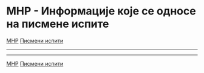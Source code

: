 # МНР - Информације које се односе на писмене испите

[МНР](../../README.md) [Писмени испити](../README.md)

---

---  

[МНР](../../README.md) [Писмени испити](../README.md)